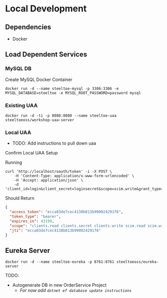 # Local Development

## Dependencies

- Docker

## Load Dependent Services

### MySQL DB

Create MySQL Docker Container

`docker run -d --name steeltoe-mysql -p 3306:3306 -e MYSQL_DATABASE=steeltoe -e MYSQL_ROOT_PASSWORD=password mysql`

### Existing UAA

`docker run -d -ti -p 8080:8080 --name steeltoe-uaa steeltoeoss/workshop-uaa-server`

### Local UAA

- TODO: Add instructions to pull down uaa

Confirm Local UAA Setup

Running

```
curl 'http://localhost/oauth/token' -i -X POST \
    -H 'Content-Type: application/x-www-form-urlencoded' \
    -H 'Accept: application/json' \
    -d 'client_id=login&client_secret=loginsecret&scope=scim.write&grant_type=client_credentials&token_format=opaque'
```

Should Return

```json
{
  "access_token": "ecca03de7cec4138b813b990024291f6",
  "token_type": "bearer",
  "expires_in": 43199,
  "scope": "clients.read clients.secret clients.write scim.read scim.write",
  "jti": "ecca03de7cec4138b813b990024291f6"
}
```

## Eureka Server

`docker run -d --name steeltoe-eureka -p 8761:8761 steeltoeoss/eureka-server`

TODO:

- Autogenerate DB in new OrderService Project
  - <i>For now add `dotnet ef database update instructions`</i>
